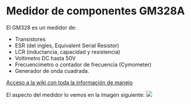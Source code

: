 # **Medidor de componentes GM328A**
El GM328 es un medidor de:
* Transistores
* ESR (del ingles, Equivalent Serial Resistor)
* LCR (inductancia, capacidad y resistencia)
* Voltimetro DC hasta 50V
* Frecuencímetro o contador de frecuencia (Cymometer)
* Generador de onda cuadrada. 

[Acceso a la wiki con toda la información de manejo](https://github.com/fgcoca/Medidor-componentes-GM328A/wiki)

El aspecto del medidor lo vemos en la imagen siguiente:
![](https://github.com/fgcoca/Medidor-componentes-GM328A-/blob/master/images/comprobador.png)
